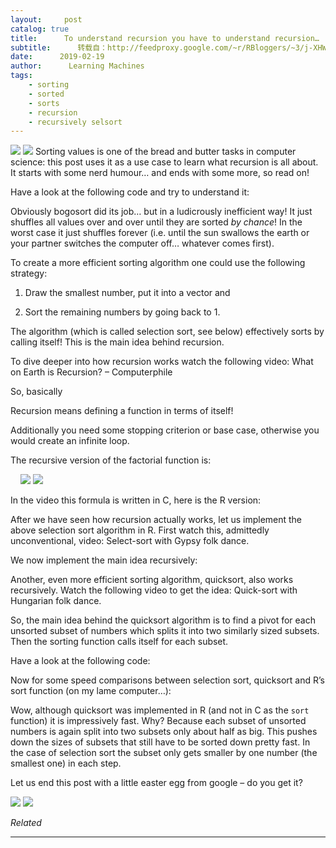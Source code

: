 ```yaml
---
layout:     post
catalog: true
title:      To understand recursion you have to understand recursion…
subtitle:      转载自：http://feedproxy.google.com/~r/RBloggers/~3/j-XHWG1c_9k/
date:      2019-02-19
author:      Learning Machines
tags:
    - sorting
    - sorted
    - sorts
    - recursion
    - recursively selsort
---
```











![](https://i2.wp.com/blog.ephorie.de/wp-content/uploads/2019/02/language-2557036_1920-e1550173671936-287x300.jpg?resize=287%2C300)
![](https://i2.wp.com/blog.ephorie.de/wp-content/uploads/2019/02/language-2557036_1920-e1550173671936-287x300.jpg?resize=287%2C300)
Sorting values is one of the bread and butter tasks in computer science: this post uses it as a use case to learn what recursion is all about. It starts with some nerd humour… and ends with some more, so read on!

Have a look at the following code and try to understand it:

Obviously bogosort did its job… but in a ludicrously inefficient way! It just shuffles all values over and over until they are sorted *by chance*! In the worst case it just shuffles forever (i.e. until the sun swallows the earth or your partner switches the computer off… whatever comes first).

To create a more efficient sorting algorithm one could use the following strategy:

1. Draw the smallest number, put it into a vector and

1. Sort the remaining numbers by going back to 1.


The algorithm (which is called selection sort, see below) effectively sorts by calling itself! This is the main idea behind recursion.

To dive deeper into how recursion works watch the following video: What on Earth is Recursion? – Computerphile

So, basically 

> 
Recursion means defining a function in terms of itself!


Additionally you need some stopping criterion or base case, otherwise you would create an infinite loop.

The recursive version of the factorial function is: 

     ![](https://i2.wp.com/blog.ephorie.de/wp-content/ql-cache/quicklatex.com-2546c8e3f8ce4a379dbb7d99e8a10a16_l3.png?resize=162%2C18)
![](https://i2.wp.com/blog.ephorie.de/wp-content/ql-cache/quicklatex.com-2546c8e3f8ce4a379dbb7d99e8a10a16_l3.png?resize=162%2C18)


In the video this formula is written in C, here is the R version:

After we have seen how recursion actually works, let us implement the above selection sort algorithm in R. First watch this, admittedly unconventional, video: Select-sort with Gypsy folk dance.

We now implement the main idea recursively:

Another, even more efficient sorting algorithm, quicksort, also works recursively. Watch the following video to get the idea: Quick-sort with Hungarian folk dance.

So, the main idea behind the quicksort algorithm is to find a pivot for each unsorted subset of numbers which splits it into two similarly sized subsets. Then the sorting function calls itself for each subset.

Have a look at the following code:

Now for some speed comparisons between selection sort, quicksort and R’s sort function (on my lame computer…):

Wow, although quicksort was implemented in R (and not in C as the `sort` function) it is impressively fast. Why? Because each subset of unsorted numbers is again split into two subsets only about half as big. This pushes down the sizes of subsets that still have to be sorted down pretty fast. In the case of selection sort the subset only gets smaller by one number (the smallest one) in each step.

Let us end this post with a little easter egg from google – do you get it?

![](https://i2.wp.com/blog.ephorie.de/wp-content/uploads/2019/02/google_recursion.png?w=450)
![](https://i2.wp.com/blog.ephorie.de/wp-content/uploads/2019/02/google_recursion.png?w=450)



*Related*








---
